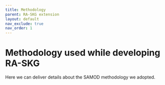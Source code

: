 ```yaml
---
title: Methodology
parent: RA-SKG extension
layout: default
nav_exclude: true
nav_order: 1
---
```


# Methodology used while developing RA-SKG

Here we can deliver details about the SAMOD methodology we adopted.
